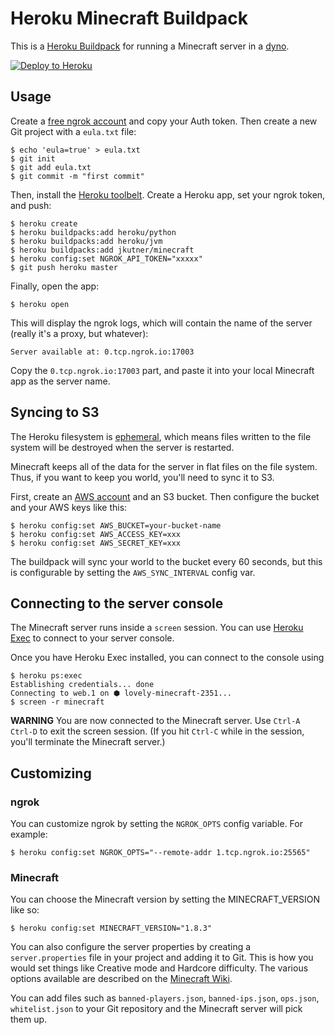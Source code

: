 # Heroku Minecraft Buildpack

This is a [Heroku Buildpack](https://devcenter.heroku.com/articles/buildpacks)
for running a Minecraft server in a
[dyno](https://devcenter.heroku.com/articles/dynos).

[![Deploy to Heroku](https://www.herokucdn.com/deploy/button.png)](https://heroku.com/deploy)

## Usage

Create a [free ngrok account](https://ngrok.com/) and copy your Auth token. Then
create a new Git project with a `eula.txt` file:

```sh-session
$ echo 'eula=true' > eula.txt
$ git init
$ git add eula.txt
$ git commit -m "first commit"
```

Then, install the [Heroku toolbelt](https://toolbelt.heroku.com/). Create a
Heroku app, set your ngrok token, and push:

```sh-session
$ heroku create
$ heroku buildpacks:add heroku/python
$ heroku buildpacks:add heroku/jvm
$ heroku buildpacks:add jkutner/minecraft
$ heroku config:set NGROK_API_TOKEN="xxxxx"
$ git push heroku master
```

Finally, open the app:

```sh-session
$ heroku open
```

This will display the ngrok logs, which will contain the name of the server
(really it's a proxy, but whatever):

```
Server available at: 0.tcp.ngrok.io:17003
```

Copy the `0.tcp.ngrok.io:17003` part, and paste it into your local Minecraft app
as the server name.

## Syncing to S3

The Heroku filesystem is
[ephemeral](https://devcenter.heroku.com/articles/dynos#ephemeral-filesystem),
which means files written to the file system will be destroyed when the server
is restarted.

Minecraft keeps all of the data for the server in flat files on the file system.
Thus, if you want to keep you world, you'll need to sync it to S3.

First, create an [AWS account](https://aws.amazon.com/) and an S3 bucket. Then
configure the bucket and your AWS keys like this:

```
$ heroku config:set AWS_BUCKET=your-bucket-name
$ heroku config:set AWS_ACCESS_KEY=xxx
$ heroku config:set AWS_SECRET_KEY=xxx
```

The buildpack will sync your world to the bucket every 60 seconds, but this is
configurable by setting the `AWS_SYNC_INTERVAL` config var.

## Connecting to the server console

The Minecraft server runs inside a `screen` session. You can use
[Heroku Exec](https://devcenter.heroku.com/articles/heroku-exec) to connect to
your server console.

Once you have Heroku Exec installed, you can connect to the console using

```
$ heroku ps:exec
Establishing credentials... done
Connecting to web.1 on ⬢ lovely-minecraft-2351...
$ screen -r minecraft
```

**WARNING** You are now connected to the Minecraft server. Use `Ctrl-A Ctrl-D`
to exit the screen session. (If you hit `Ctrl-C` while in the session, you'll
terminate the Minecraft server.)

## Customizing

### ngrok

You can customize ngrok by setting the `NGROK_OPTS` config variable. For
example:

```
$ heroku config:set NGROK_OPTS="--remote-addr 1.tcp.ngrok.io:25565"
```

### Minecraft

You can choose the Minecraft version by setting the MINECRAFT_VERSION like so:

```
$ heroku config:set MINECRAFT_VERSION="1.8.3"
```

You can also configure the server properties by creating a `server.properties`
file in your project and adding it to Git. This is how you would set things like
Creative mode and Hardcore difficulty. The various options available are
described on the
[Minecraft Wiki](http://minecraft.gamepedia.com/Server.properties).

You can add files such as `banned-players.json`, `banned-ips.json`, `ops.json`,
`whitelist.json` to your Git repository and the Minecraft server will pick them
up.
